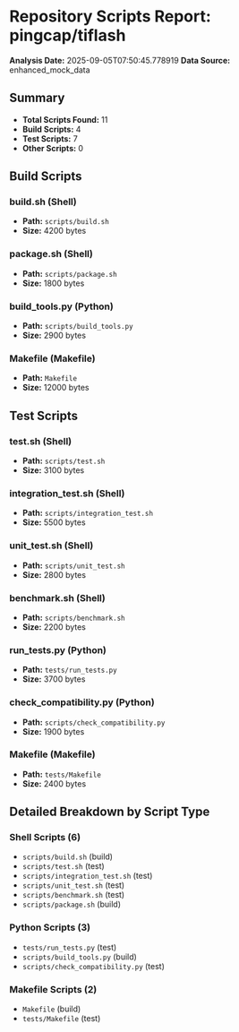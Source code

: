 # Repository Scripts Report: pingcap/tiflash

**Analysis Date:** 2025-09-05T07:50:45.778919
**Data Source:** enhanced_mock_data

## Summary
- **Total Scripts Found:** 11
- **Build Scripts:** 4
- **Test Scripts:** 7
- **Other Scripts:** 0

## Build Scripts

### build.sh (Shell)
- **Path:** `scripts/build.sh`
- **Size:** 4200 bytes

### package.sh (Shell)
- **Path:** `scripts/package.sh`
- **Size:** 1800 bytes

### build_tools.py (Python)
- **Path:** `scripts/build_tools.py`
- **Size:** 2900 bytes

### Makefile (Makefile)
- **Path:** `Makefile`
- **Size:** 12000 bytes

## Test Scripts

### test.sh (Shell)
- **Path:** `scripts/test.sh`
- **Size:** 3100 bytes

### integration_test.sh (Shell)
- **Path:** `scripts/integration_test.sh`
- **Size:** 5500 bytes

### unit_test.sh (Shell)
- **Path:** `scripts/unit_test.sh`
- **Size:** 2800 bytes

### benchmark.sh (Shell)
- **Path:** `scripts/benchmark.sh`
- **Size:** 2200 bytes

### run_tests.py (Python)
- **Path:** `tests/run_tests.py`
- **Size:** 3700 bytes

### check_compatibility.py (Python)
- **Path:** `scripts/check_compatibility.py`
- **Size:** 1900 bytes

### Makefile (Makefile)
- **Path:** `tests/Makefile`
- **Size:** 2400 bytes

## Detailed Breakdown by Script Type

### Shell Scripts (6)

- `scripts/build.sh` (build)
- `scripts/test.sh` (test)
- `scripts/integration_test.sh` (test)
- `scripts/unit_test.sh` (test)
- `scripts/benchmark.sh` (test)
- `scripts/package.sh` (build)

### Python Scripts (3)

- `tests/run_tests.py` (test)
- `scripts/build_tools.py` (build)
- `scripts/check_compatibility.py` (test)

### Makefile Scripts (2)

- `Makefile` (build)
- `tests/Makefile` (test)

